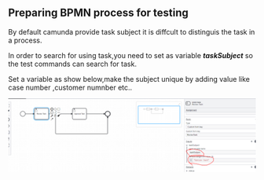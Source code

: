 ## Preparing BPMN process for testing

By default camunda provide task subject it is diffcult to distinguis the task in a process.

In order to search for using task,you need to set as variable ***taskSubject***  so the test commands can search for task.

Set a variable as show below,make the subject unique by adding value like case number ,customer numnber etc..

 ![task subject](./images/tasksubject.png)